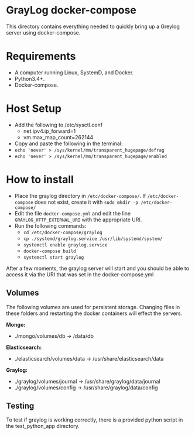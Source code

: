 # GrayLog docker-compose
This directory contains everything needed to quickly bring up a Greylog server using docker-compose.

# Requirements
- A computer running Linux, SystemD, and Docker.
- Python3.4+.
- Docker-compose.

# Host Setup
- Add the following to /etc/sysctl.conf
  - net.ipv4.ip_forward=1
  - vm.max_map_count=262144
- Copy and paste the following in the terminal:
- `echo 'never' > /sys/kernel/mm/transparent_hugepage/defrag`
- `echo 'never' > /sys/kernel/mm/transparent_hugepage/enabled`

# How to install
- Place the graylog directory in `/etc/docker-compose/`. If `/etc/docker-compose` does not exist,
  create it with `sudo mkdir -p /etc/docker-compose/`
- Edit the file `docker-compose.yml` and edit the line `GRAYLOG_HTTP_EXTERNAL_URI` with the appropriate URI.
- Run the following commands:
	- `cd /etc/docker-compose/graylog`
	- `cp ./systemd/graylog.service /usr/lib/systemd/system/`
	- `systemctl enable graylog.service`
	- `docker-compose build`
	- `systemctl start graylog`

After a few moments, the graylog server will start and you should be able to access it via the URI that was set in the docker-compose.yml

## Volumes
The following volumes are used for persistent storage. Changing files in these folders and restarting the
docker containers will effect the servers.

**Mongo:**
- ./mongo/volumes/db -> /data/db

**Elasticsearch:**
- ./elasticsearch/volumes/data -> /usr/share/elasticsearch/data

**Graylog:**
- ./graylog/volumes/journal -> /usr/share/graylog/data/journal
- ./graylog/volumes/config -> /usr/share/graylog/data/config


## Testing
To test if graylog is working correctly, there is a provided python script in the test_python_app directory.
